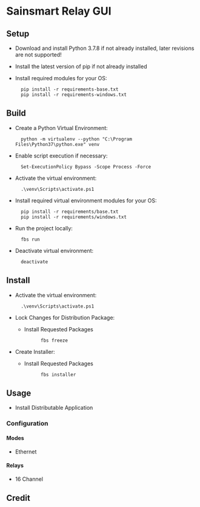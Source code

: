 # Sainsmart Relay GUI

## Setup
* Download and install Python 3.7.8 if not already installed, later revisions are not supported!
* Install the latest version of pip if not already installed
* Install required modules for your OS:

        pip install -r requirements-base.txt
        pip install -r requirements-windows.txt

## Build
* Create a Python Virtual Environment:

        python -m virtualenv --python "C:\Program Files\Python37\python.exe" venv

* Enable script execution if necessary:

        Set-ExecutionPolicy Bypass -Scope Process -Force

* Activate the virtual environment:

        .\venv\Scripts\activate.ps1

* Install required virtual environment modules for your OS:

        pip install -r requirements/base.txt
        pip install -r requirements/windows.txt

* Run the project locally:

        fbs run

* Deactivate virtual environment:

        deactivate

## Install
* Activate the virtual environment:

        .\venv\Scripts\activate.ps1

* Lock Changes for Distribution Package:
    * Install Requested Packages

                fbs freeze

* Create Installer:
    * Install Requested Packages

                fbs installer

## Usage
* Install Distributable Application

### Configuration
#### Modes
* Ethernet

#### Relays
* 16 Channel

## Credit
